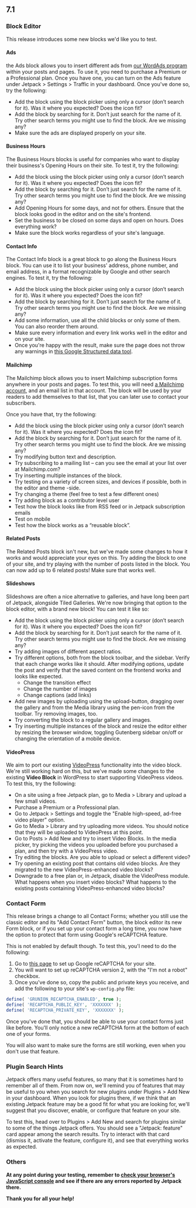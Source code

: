 ## 7.1

### Block Editor

This release introduces some new blocks we'd like you to test.

#### Ads

the Ads block allows you to insert different ads from [our WordAds program](https://jetpack.com/support/ads/) within your posts and pages. To use it, you need to purchase a Premium or a Professional plan. Once you have one, you can turn on the Ads feature under Jetpack > Settings > Traffic in your dashboard. Once you've done so, try the following:

- Add the block using the block picker using only a cursor (don’t search for it). Was it where you expected? Does the icon fit?
- Add the block by searching for it. Don’t just search for the name of it. Try other search terms you might use to find the block. Are we missing any?
- Make sure the ads are displayed properly on your site.

#### Business Hours

The Business Hours blocks is useful for companies who want to display their business's Opening Hours on their site. To test it, try the following:

- Add the block using the block picker using only a cursor (don’t search for it). Was it where you expected? Does the icon fit?
- Add the block by searching for it. Don’t just search for the name of it. Try other search terms you might use to find the block. Are we missing any?
- Add Opening Hours for some days, and not for others. Ensure that the block looks good in the editor and on the site's frontend.
- Set the business to be closed on some days and open on hours. Does everything work?
- Make sure the block works regardless of your site's language.

#### Contact Info

The Contact Info block is a great block to go along the Business Hours block. You can use it to list your business' address, phone number, and email address, in a format recognizable by Google and other search engines. To test it, try the following:

- Add the block using the block picker using only a cursor (don’t search for it). Was it where you expected? Does the icon fit?
- Add the block by searching for it. Don’t just search for the name of it. Try other search terms you might use to find the block. Are we missing any?
- Add some information, use all the child blocks or only some of them. You can also reorder them around.
- Make sure every information and every link works well in the editor and on your site.
- Once you're happy with the result, make sure the page does not throw any warnings in [this Google Structured data tool](https://search.google.com/structured-data/testing-tool).

#### Mailchimp

The Mailchimp block allows you to insert Mailchimp subscription forms anywhere in your posts and pages. To test this, you will need [a Mailchimp account](https://mailchimp.com/), and an email list in that account. The block will be used by your readers to add themselves to that list, that you can later use to contact your subscribers.

Once you have that, try the following:

- Add the block using the block picker using only a cursor (don’t search for it). Was it where you expected? Does the icon fit?
- Add the block by searching for it. Don’t just search for the name of it. Try other search terms you might use to find the block. Are we missing any?
- Try modifying button text and description.
- Try subscribing to a mailing list – can you see the email at your list over at Mailchimp.com?
- Try inserting multiple instances of the block.
- Try testing on a variety of screen sizes, and devices if possible, both in the editor and theme -side.
- Try changing a theme (feel free to test a few different ones)
- Try adding block as a contributor level user
- Test how the block looks like from RSS feed or in Jetpack subscription emails
- Test on mobile
- Test how the block works as a “reusable block”.

#### Related Posts

The Related Posts block isn't new, but we've made some changes to how it works and would appreciate your eyes on this. Try adding the block to one of your site, and try playing with the number of posts listed in the block. You can now add up to 6 related posts! Make sure that works well.

#### Slideshows

Slideshows are often a nice alternative to galleries, and have long been part of Jetpack, alongside Tiled Galleries. We're now bringing that option to the block editor, with a brand new block! You can test it like so:

- Add the block using the block picker using only a cursor (don’t search for it). Was it where you expected? Does the icon fit?
- Add the block by searching for it. Don’t just search for the name of it. Try other search terms you might use to find the block. Are we missing any?
- Try adding images of different aspect ratios.
- Try different options, both from the block toolbar, and the sidebar. Verify that each change works like it should. After modifying options, update the post and verify that the saved content on the frontend works and looks like expected.
	- Change the transition effect
	- Change the number of images
	- Change captions (add links)
- Add new images by uploading using the upload-button, dragging over the gallery and from the Media library using the pen-icon from the toolbar. Try removing images, too.
- Try converting the block to a regular gallery and images.
- Try inserting multiple instances of the block and resize the editor either by resizing the browser window, toggling Gutenberg sidebar on/off or changing the orientation of a mobile device.

#### VideoPress

We aim to port our existing [VideoPress](https://jetpack.com/features/design/video-hosting/) functionality into the video block. We're still working hard on this, but we've made some changes to the existing **Video Block** in WordPress to start supporting VideoPress videos. To test this, try the following:

- On a site using a free Jetpack plan, go to Media > Library and upload a few small videos.
- Purchase a Premium or a Professional plan.
- Go to Jetpack > Settings and toggle the "Enable high-speed, ad-free video player" option.
- Go to Media > Library and try uploading more videos. You should notice that they will be uploaded to VideoPress at this point.
- Go to Posts > Add New and try to insert Video Blocks. In the media picker, try picking the videos you uploaded before you purchased a plan, and then try with a VideoPress video.
- Try editing the blocks. Are you able to upload or select a different video?
- Try opening an existing post that contains old video blocks. Are they migrated to the new VideoPress-enhanced video blocks?
- Downgrade to a free plan or, in Jetpack, disable the VideoPress module. What happens when you insert video blocks? What happens to the existing posts containing VideoPress-enhanced video blocks?

### Contact Form

This release brings a change to all Contact Forms; whether you still use the classic editor and its "Add Contact Form" button, the block editor its new Form block, or if you set up your contact form a long time, you now have the option to protect that form using Google's reCAPTCHA feature.

This is not enabled by default though. To test this, you'l need to do the following:

1. Go to [this page](https://www.google.com/recaptcha/intro/v3.html) to set up Google reCAPTCHA for your site.
2. You will want to set up reCAPTCHA version 2, with the "I'm not a robot" checkbox.
3. Once you've done so, copy the public and private keys you receive, and add the following to your site's `wp-config.php` file:

```php
define( 'GRUNION_RECAPTCHA_ENABLED', true );
define( 'RECAPTCHA_PUBLIC_KEY', 'XXXXXXX' );
define( 'RECAPTCHA_PRIVATE_KEY', 'XXXXXXX' );
```

Once you've done that, you should be able to use your contact forms just like before. You'll only notice a new reCAPTCHA form at the bottom of each one of your forms.

You will also want to make sure the forms are still working, even when you don't use that feature.

### Plugin Search Hints

Jetpack offers many useful features, so many that it is sometimes hard to remember all of them. From now on, we'll remind you of features that may be useful to you when you search for new plugins under Plugins > Add New in your dashboard. When you look for plugins there, if we think that an existing Jetpack feature may be a good fit for what you are looking for, we'll suggest that you discover, enable, or configure that feature on your site.

To test this, head over to Plugins > Add New and search for plugins similar to some of the things Jetpack offers. You should see a "Jetpack: feature" card appear among the search results. Try to interact with that card (dismiss it, activate the feature, configure it), and see that everything works as expected.


### Others

**At any point during your testing, remember to [check your browser's JavaScript console](https://codex.wordpress.org/Using_Your_Browser_to_Diagnose_JavaScript_Errors#Step_3:_Diagnosis) and see if there are any errors reported by Jetpack there.**

**Thank you for all your help!**
